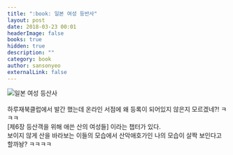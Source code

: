 ```yaml
---
title: ":book: 일본 여성 등반사"
layout: post
date: 2018-03-23 00:01
headerImage: false
books: true
hidden: true
description: ""
category: book
author: sansonyeo
externalLink: false
---
```

![일본 여성 등산사](/mountain-book/assets/images/일본여성등산사_표지.jpg)
<br><br>
하루재북클럽에서 발간 했는데 온라인 서점에 왜 등록이 되어있지 않은지 모르겠네?! ㅋㅋㅋ
<br>
[제6장 등산객을 위해 애쓴 산의 여성들] 이라는 챕터가 있다. <br>
보이지 않게 산을 바라보는 이들의 모습에서 산악애호가인 나의 모습이 살짝 보인다고 할까놩? ㅋㅋㅋㅋ
